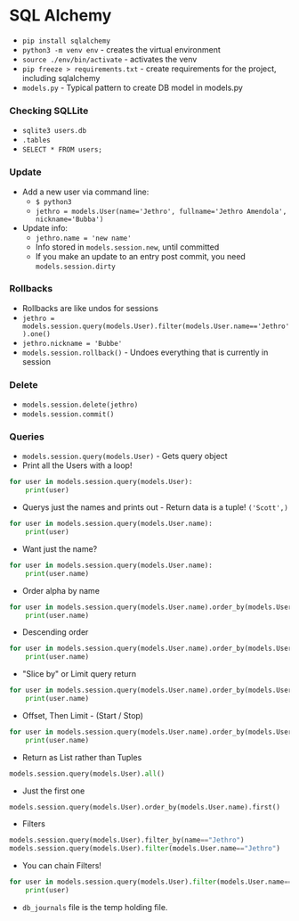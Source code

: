 # SQL Alchemy

- `pip install sqlalchemy`
- `python3 -m venv env` - creates the virtual environment
- `source ./env/bin/activate` - activates the venv
- `pip freeze > requirements.txt` - create requirements for the project, including sqlalchemy
- `models.py` - Typical pattern to create DB model in models.py

### Checking SQLLite
- `sqlite3 users.db`
- `.tables`
- `SELECT * FROM users;`

### Update
- Add a new user via command line: 
  - `$ python3`
  - `jethro = models.User(name='Jethro', fullname='Jethro Amendola', nickname='Bubba')`
- Update info:
  - `jethro.name = 'new name'`
  - Info stored in `models.session.new`, until committed
  - If you make an update to an entry post commit, you need `models.session.dirty`

### Rollbacks
- Rollbacks are like undos for sessions
- `jethro = models.session.query(models.User).filter(models.User.name=='Jethro').one()`
- `jethro.nickname = 'Bubbe'`
- `models.session.rollback()` - Undoes everything that is currently in session

### Delete
- `models.session.delete(jethro)`
- `models.session.commit()`

### Queries
- `models.session.query(models.User)` - Gets query object 
- Print all the Users with a loop!
```python
for user in models.session.query(models.User):
    print(user)
```
- Querys just the names and prints out - Return data is a tuple! `('Scott',)`
```python
for user in models.session.query(models.User.name):
    print(user)
```
- Want just the name?
```python
for user in models.session.query(models.User.name):
    print(user.name)
```
- Order alpha by name
```python
for user in models.session.query(models.User.name).order_by(models.User.name):
    print(user.name)
```
- Descending order
```python
for user in models.session.query(models.User.name).order_by(models.User.name.desc()):
    print(user.name)
```
- "Slice by" or Limit query return
```python
for user in models.session.query(models.User.name).order_by(models.User.name)[:2]:
    print(user.name)
```

- Offset, Then Limit - (Start / Stop)
```python
for user in models.session.query(models.User.name).order_by(models.User.name)[2:4]:
    print(user.name)
```

- Return as List rather than Tuples
```python
models.session.query(models.User).all()
```

- Just the first one
```python
models.session.query(models.User).order_by(models.User.name).first()
```

- Filters
```python
models.session.query(models.User).filter_by(name=="Jethro")
models.session.query(models.User).filter(models.User.name=="Jethro")
```

- You can chain Filters!
```python
for user in models.session.query(models.User).filter(models.User.name=="Jethro").filter(models.User.nickname="Some other name"):
    print(user)
```

- `db_journals` file is the temp holding file.